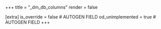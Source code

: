 +++
title = "_dm_db_columns"
render = false

[extra]
is_override = false # AUTOGEN FIELD
od_unimplemented = true # AUTOGEN FIELD
+++